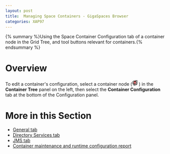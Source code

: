 ```yaml
---
layout: post
title:  Managing Space Containers - GigaSpaces Browser
categories: XAP97
---
```


{% summary %}Using the Space Container Configuration tab of a container node in the Grid Tree, and tool buttons relevant for containers.{% endsummary %}

# Overview

To edit a container's configuration, select a container node (![IMG501.jpg](/attachment_files/IMG501.jpg)) in the **Container Tree** panel on the left, then select the **Container Configuration** tab at the bottom of the Configuration panel.

# More in this Section

- [General tab](./space-container-configuration-general-tab---gigaspaces-browser.html)
- [Directory Services tab](./space-container-configuration-directory-services-tab---gigaspaces-browser.html)
- [JMS tab](./space-container-configuration-jms-tab---gigaspaces-browser.html)
- [Container maintenance and runtime configuration report](./space-container-maintenance---gigaspaces-browser.html)
